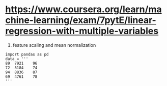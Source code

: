 # https://www.coursera.org/learn/machine-learning/exam/7pytE/linear-regression-with-multiple-variables
1. feature scaling and mean normalization

```
import pandas as pd
data = '''
89	7921	96
72	5184	74
94	8836	87
69	4761	78
'''
```
